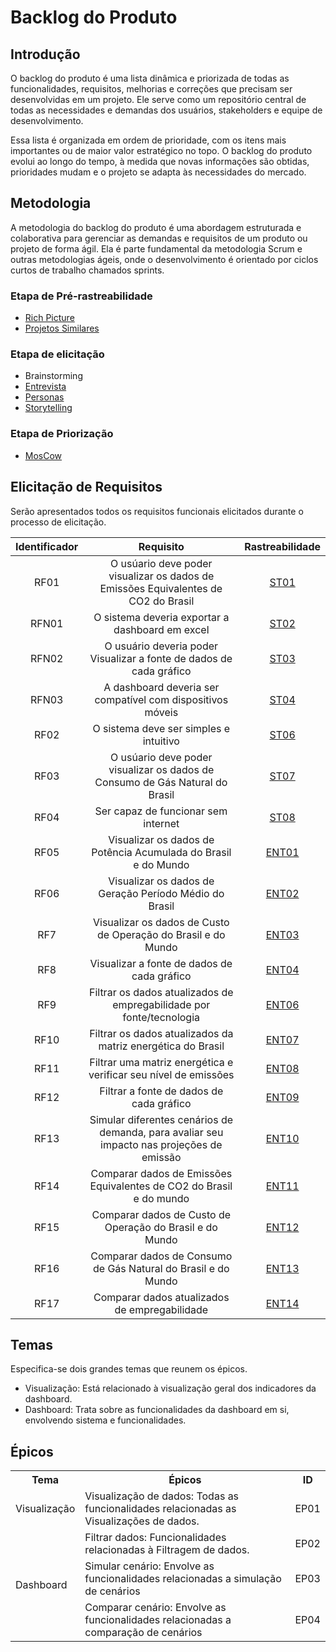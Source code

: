 # Backlog do Produto

## Introdução

O backlog do produto é uma lista dinâmica e priorizada de todas as funcionalidades, requisitos, melhorias e correções que precisam ser desenvolvidas em um projeto. Ele serve como um repositório central de todas as necessidades e demandas dos usuários, stakeholders e equipe de desenvolvimento.

Essa lista é organizada em ordem de prioridade, com os itens mais importantes ou de maior valor estratégico no topo. O backlog do produto evolui ao longo do tempo, à medida que novas informações são obtidas, prioridades mudam e o projeto se adapta às necessidades do mercado.

## Metodologia

A metodologia do backlog do produto é uma abordagem estruturada e colaborativa para gerenciar as demandas e requisitos de um produto ou projeto de forma ágil. Ela é parte fundamental da metodologia Scrum e outras metodologias ágeis, onde o desenvolvimento é orientado por ciclos curtos de trabalho chamados sprints.

### Etapa de Pré-rastreabilidade

- [Rich Picture](../../analise/rich_picture.md)
- [Projetos Similares](../../analise/projetos_similares.md)

### Etapa de elicitação

- Brainstorming
- [Entrevista](../../elicitacao/entrevista.md)
- [Personas](../../elicitacao/personas.md)
- [Storytelling](../../elicitacao/storytelling.md)

### Etapa de Priorização

- [MosCow](../../elicitacao/priorizacao/MoScoW.md)


## Elicitação de Requisitos

Serão apresentados todos os requisitos funcionais elicitados durante o processo de elicitação.



| Identificador |                                                   Requisito                                                   |                               Rastreabilidade                                |
| :-----------: | :-----------------------------------------------------------------------------------------------------------: | :--------------------------------------------------------------------------: |
|     RF01      |                                O usúario deve poder visualizar os dados de Emissões Equivalentes de CO2 do Brasil                                 |      [ST01](../../elicitacao/storytelling.md#elicitacao-de-requisitos)       |
|     RFN01      |                                           O sistema deveria exportar a dashboard em excel                                           |      [ST02](../../elicitacao/storytelling.md#elicitacao-de-requisitos)       |
|     RFN02      |                                O usuário deveria poder Visualizar a fonte de dados de cada gráfico                                 |      [ST03](../../elicitacao/storytelling.md#elicitacao-de-requisitos)       |
|     RFN03      |                                              A dashboard deveria ser compatível com dispositivos móveis                                               |      [ST04](../../elicitacao/storytelling.md#elicitacao-de-requisitos)       |
|     RF02      |                                 O sistema deve ser simples e intuitivo                                 |      [ST06](../../elicitacao/storytelling.md#elicitacao-de-requisitos)       |
|     RF03      |                                       O usúario deve poder visualizar os dados de Consumo de Gás Natural do Brasil                                      | [ST07](../../elicitacao/storytelling.md#elicitacao-de-requisitos) |
|     RF04      |                                       Ser capaz de funcionar sem internet                                         | [ST08](../../elicitacao/storytelling.md#elicitacao-de-requisitos) |
|     RF05      |                                       Visualizar os dados de Potência Acumulada do Brasil e do Mundo                                         | [ENT01](../../elicitacao/entrevista.md#elicitacao-de-requisitos) |
|     RF06      |                                       Visualizar os dados de Geração Período Médio do Brasil                                         | [ENT02](../../elicitacao/entrevista.md#elicitacao-de-requisitos) |
|     RF7      |                                       Visualizar os dados de Custo de Operação do Brasil e do Mundo                                         | [ENT03](../../elicitacao/entrevista.md#elicitacao-de-requisitos) |
|     RF8      |                                       Visualizar a fonte de dados de cada gráfico                                         | [ENT04](../../elicitacao/entrevista.md#elicitacao-de-requisitos) |
|     RF9      |                                       Filtrar os dados atualizados de empregabilidade por fonte/tecnologia                                         | [ENT06](../../elicitacao/entrevista.md#elicitacao-de-requisitos) |
|     RF10      |                                       Filtrar os dados atualizados da matriz energética do Brasil                                         | [ENT07](../../elicitacao/entrevista.md#elicitacao-de-requisitos) |
|     RF11      |                                       Filtrar uma matriz energética e verificar seu nível de emissões                                         | [ENT08](../../elicitacao/entrevista.md#elicitacao-de-requisitos) |
|     RF12      |                                       Filtrar a fonte de dados de cada gráfico                                         | [ENT09](../../elicitacao/entrevista.md#elicitacao-de-requisitos) |
|     RF13      |                                       Simular diferentes cenários de demanda, para avaliar seu impacto nas projeções de emissão                                         | [ENT10](../../elicitacao/entrevista.md#elicitacao-de-requisitos) |
|     RF14      |                                       Comparar dados de Emissões Equivalentes de CO2 do Brasil e do mundo                                         | [ENT11](../../elicitacao/entrevista.md#elicitacao-de-requisitos) |
|     RF15      |                                       Comparar dados de Custo de Operação do Brasil e do Mundo                                         | [ENT12](../../elicitacao/entrevista.md#elicitacao-de-requisitos) |
|     RF16      |                                       Comparar dados de Consumo de Gás Natural do Brasil e do Mundo                                         | [ENT13](../../elicitacao/entrevista.md#elicitacao-de-requisitos) |
|     RF17      |                                       Comparar dados atualizados de empregabilidade                                         | [ENT14](../../elicitacao/entrevista.md#elicitacao-de-requisitos) |

## Temas

Especifica-se dois grandes temas que reunem os épicos.

- Visualização: Está relacionado à visualização geral dos indicadores da dashboard.
- Dashboard: Trata sobre as funcionalidades da dashboard em si, envolvendo sistema e funcionalidades.
## Épicos

<center>

<table>
  <tr>
    <th>Tema</th>
    <th>Épicos</th>
    <th>ID</th>
  </tr>
  <tr>
    <td style="vertical-align:middle">Visualização</td>
    <td>Visualização de dados: Todas as funcionalidades relacionadas as Visualizações de dados.</td>
    <td>EP01</td>
  </tr>

  <tr>
    <td style="vertical-align:middle" rowspan="3">Dashboard</td>
    <td>Filtrar dados: Funcionalidades relacionadas à Filtragem de dados.</td>
    <td>EP02</td>
  </tr>
  <tr>
    <td>Simular cenário: Envolve as funcionalidades relacionadas a simulação de cenários</td>
    <td>EP03</td>
    </tr>
    <tr>
    <td>Comparar cenário: Envolve as funcionalidades relacionadas a comparação de cenários</td>
    <td>EP04</td>
  </tr>
</table>

</center>



